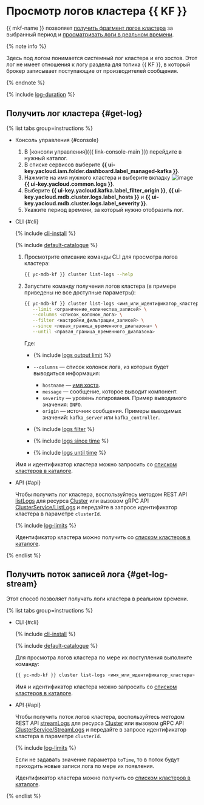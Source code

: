 # Просмотр логов кластера {{ KF }}

{{ mkf-name }} позволяет [получить фрагмент логов кластера](#get-log) за выбранный период и [просматривать логи в реальном времени](#get-log-stream).

{% note info %}

Здесь под логом понимается системный лог кластера и его хостов. Этот лог не имеет отношения к логу раздела для топика {{ KF }}, в который брокер записывает поступающие от производителей сообщения.

{% endnote %}

{% include [log-duration](../../_includes/mdb/log-duration.md) %}

## Получить лог кластера {#get-log}

{% list tabs group=instructions %}

- Консоль управления {#console}

    1. В [консоли управления]({{ link-console-main }}) перейдите в нужный каталог.
    1. В списке сервисов выберите **{{ ui-key.yacloud.iam.folder.dashboard.label_managed-kafka }}**.
    1. Нажмите на имя нужного кластера и выберите вкладку ![image](../../_assets/console-icons/receipt.svg) **{{ ui-key.yacloud.common.logs }}**.
    1. Выберите **{{ ui-key.yacloud.kafka.label_filter_origin }}**, **{{ ui-key.yacloud.mdb.cluster.logs.label_hosts }}** и **{{ ui-key.yacloud.mdb.cluster.logs.label_severity }}**.
    1. Укажите период времени, за который нужно отобразить лог.

- CLI {#cli}

    {% include [cli-install](../../_includes/cli-install.md) %}

    {% include [default-catalogue](../../_includes/default-catalogue.md) %}

    1. Просмотрите описание команды CLI для просмотра логов кластера:

        ```bash
        {{ yc-mdb-kf }} cluster list-logs --help
        ```

    1. Запустите команду получения логов кластера (в примере приведены не все доступные параметры):

        ```bash
        {{ yc-mdb-kf }} cluster list-logs <имя_или_идентификатор_кластера> \
           --limit <ограничение_количества_записей> \
           --columns <список_колонок_лога> \
           --filter <настройки_фильтрации_записей> \
           --since <левая_граница_временного_диапазона> \
           --until <правая_граница_временного_диапазона>
        ```

        Где:

        * {% include [logs output limit](../../_includes/cli/logs/limit.md) %}
        * `--columns` — список колонок лога, из которых будет выводиться информация:
            * `hostname` — [имя хоста](cluster-hosts.md).
            * `message` — сообщение, которое выводит компонент.
            * `severity` — уровень логирования. Пример выводимого значения: `INFO`.
            * `origin` — источник сообщения. Примеры выводимых значений: `kafka_server` или `kafka_controller`.

        * {% include [logs filter](../../_includes/cli/logs/filter.md) %}
        * {% include [logs since time](../../_includes/cli/logs/since.md) %}
        * {% include [logs until time](../../_includes/cli/logs/until.md) %}

    Имя и идентификатор кластера можно запросить со [списком кластеров в каталоге](cluster-list.md#list-clusters).

- API {#api}

    Чтобы получить лог кластера, воспользуйтесь методом REST API [listLogs](../api-ref/Cluster/listLogs.md) для ресурса [Cluster](../api-ref/Cluster/index.md) или вызовом gRPC API [ClusterService/ListLogs](../api-ref/grpc/cluster_service.md#ListLogs) и передайте в запросе идентификатор кластера в параметре `clusterId`.

    {% include [log-limits](../../_includes/mdb/mkf/log-limits.md) %}

    Идентификатор кластера можно получить со [списком кластеров в каталоге](cluster-list.md#list-clusters).

{% endlist %}

## Получить поток записей лога {#get-log-stream}

Этот способ позволяет получать логи кластера в реальном времени.

{% list tabs group=instructions %}

- CLI {#cli}

    {% include [cli-install](../../_includes/cli-install.md) %}

    {% include [default-catalogue](../../_includes/default-catalogue.md) %}

    Для просмотра логов кластера по мере их поступления выполните команду:

    ```bash
    {{ yc-mdb-kf }} cluster list-logs <имя_или_идентификатор_кластера> --follow
    ```

    Имя и идентификатор кластера можно запросить со [списком кластеров в каталоге](cluster-list.md#list-clusters).

- API {#api}

    Чтобы получить поток логов кластера, воспользуйтесь методом REST API [streamLogs](../api-ref/Cluster/streamLogs.md) для ресурса [Cluster](../api-ref/Cluster/index.md) или вызовом gRPC API [ClusterService/StreamLogs](../api-ref/grpc/cluster_service.md#StreamLogs) и передайте в запросе идентификатор кластера в параметре `clusterId`.

    {% include [log-limits](../../_includes/mdb/mkf/log-limits.md) %}

    Если не задавать значение параметра `toTime`, то в поток будут приходить новые записи лога по мере их появления.

    Идентификатор кластера можно получить со [списком кластеров в каталоге](cluster-list.md#list-clusters).

{% endlist %}
